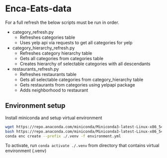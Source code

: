 # Enca-Eats-data
For a full refresh the below scripts must be run in order.
- category_refresh.py
    - Refreshes categories table
    - Uses yelp api via requests to get all categories for yelp
- category_hierarchy_refresh.py
    - Refreshes category hierarchy table
    - Gets all categories from categories table
    - Creates hierarchy of selectable categories with all descendants
- restaurants_refresh.py
    - Refreshes restaurants table
    - Gets all selectable categories from category_hierarchy table
    - Gets restaurants from categories using yelpapi package
    - Adds neighborhood to restaurant

## Environment setup
Install miniconda and setup virtual environment
``` bash
wget https://repo.anaconda.com/miniconda/Miniconda3-latest-Linux-x86_54.sh
bash https://repo.anaconda.com/miniconda/Miniconda3-latest-Linux-x86_54.sh
conda enc create --prefix ./.venv -f environment.yml
```

To activate, run `conda activate ./.venv` from directory that contains virtual environment (.venv)